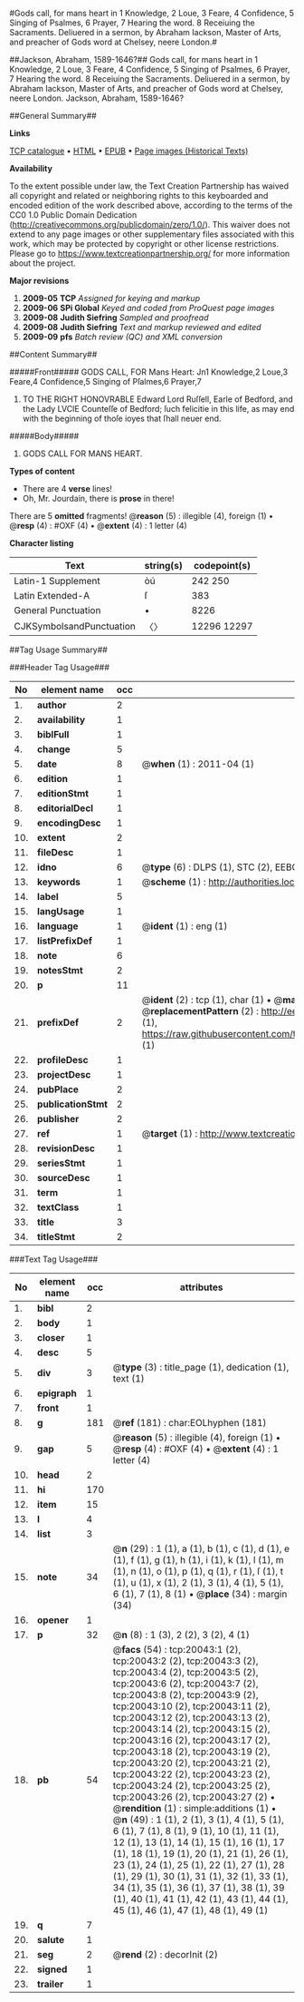 #Gods call, for mans heart in 1 Knowledge, 2 Loue, 3 Feare, 4 Confidence, 5 Singing of Psalmes, 6 Prayer, 7 Hearing the word. 8 Receiuing the Sacraments. Deliuered in a sermon, by Abraham Iackson, Master of Arts, and preacher of Gods word at Chelsey, neere London.#

##Jackson, Abraham, 1589-1646?##
Gods call, for mans heart in 1 Knowledge, 2 Loue, 3 Feare, 4 Confidence, 5 Singing of Psalmes, 6 Prayer, 7 Hearing the word. 8 Receiuing the Sacraments. Deliuered in a sermon, by Abraham Iackson, Master of Arts, and preacher of Gods word at Chelsey, neere London.
Jackson, Abraham, 1589-1646?

##General Summary##

**Links**

[TCP catalogue](http://www.ota.ox.ac.uk/tcp/)  • 
[HTML](http://tei.it.ox.ac.uk/tcp/Texts-HTML/free/A04/A04151.html)  • 
[EPUB](http://tei.it.ox.ac.uk/tcp/Texts-EPUB/free/A04/A04151.epub) • 
[Page images (Historical Texts)](https://historicaltexts.jisc.ac.uk/eebo-99854616e)

**Availability**

To the extent possible under law, the Text Creation Partnership has waived all copyright and related or neighboring rights to this keyboarded and encoded edition of the work described above, according to the terms of the CC0 1.0 Public Domain Dedication (http://creativecommons.org/publicdomain/zero/1.0/). This waiver does not extend to any page images or other supplementary files associated with this work, which may be protected by copyright or other license restrictions. Please go to https://www.textcreationpartnership.org/ for more information about the project.

**Major revisions**

1. __2009-05__ __TCP__ *Assigned for keying and markup*
1. __2009-06__ __SPi Global__ *Keyed and coded from ProQuest page images*
1. __2009-08__ __Judith Siefring__ *Sampled and proofread*
1. __2009-08__ __Judith Siefring__ *Text and markup reviewed and edited*
1. __2009-09__ __pfs__ *Batch review (QC) and XML conversion*

##Content Summary##

#####Front#####
GODS CALL, FOR Mans Heart: Jn1 Knowledge,2 Loue,3 Feare,4 Confidence,5 Singing of Pſalmes,6 Prayer,7
1. TO THE RIGHT HONOVRABLE Edward Lord
Ruſſell, Earle of Bedford, and the Lady LVCIE Counteſſe of
Bedford; ſuch felicitie in this life, as may end with the beginning of
thoſe ioyes that ſhall neuer end.

#####Body#####

1. GODS CALL FOR MANS HEART.

**Types of content**

  * There are 4 **verse** lines!
  * Oh, Mr. Jourdain, there is **prose** in there!

There are 5 **omitted** fragments! 
 @__reason__ (5) : illegible (4), foreign (1)  •  @__resp__ (4) : #OXF (4)  •  @__extent__ (4) : 1 letter (4)

**Character listing**


|Text|string(s)|codepoint(s)|
|---|---|---|
|Latin-1 Supplement|òú|242 250|
|Latin Extended-A|ſ|383|
|General Punctuation|•|8226|
|CJKSymbolsandPunctuation|〈〉|12296 12297|

##Tag Usage Summary##

###Header Tag Usage###

|No|element name|occ|attributes|
|---|---|---|---|
|1.|__author__|2||
|2.|__availability__|1||
|3.|__biblFull__|1||
|4.|__change__|5||
|5.|__date__|8| @__when__ (1) : 2011-04 (1)|
|6.|__edition__|1||
|7.|__editionStmt__|1||
|8.|__editorialDecl__|1||
|9.|__encodingDesc__|1||
|10.|__extent__|2||
|11.|__fileDesc__|1||
|12.|__idno__|6| @__type__ (6) : DLPS (1), STC (2), EEBO-CITATION (1), PROQUEST (1), VID (1)|
|13.|__keywords__|1| @__scheme__ (1) : http://authorities.loc.gov/ (1)|
|14.|__label__|5||
|15.|__langUsage__|1||
|16.|__language__|1| @__ident__ (1) : eng (1)|
|17.|__listPrefixDef__|1||
|18.|__note__|6||
|19.|__notesStmt__|2||
|20.|__p__|11||
|21.|__prefixDef__|2| @__ident__ (2) : tcp (1), char (1)  •  @__matchPattern__ (2) : ([0-9\-]+):([0-9IVX]+) (1), (.+) (1)  •  @__replacementPattern__ (2) : http://eebo.chadwyck.com/downloadtiff?vid=$1&page=$2 (1), https://raw.githubusercontent.com/textcreationpartnership/Texts/master/tcpchars.xml#$1 (1)|
|22.|__profileDesc__|1||
|23.|__projectDesc__|1||
|24.|__pubPlace__|2||
|25.|__publicationStmt__|2||
|26.|__publisher__|2||
|27.|__ref__|1| @__target__ (1) : http://www.textcreationpartnership.org/docs/. (1)|
|28.|__revisionDesc__|1||
|29.|__seriesStmt__|1||
|30.|__sourceDesc__|1||
|31.|__term__|1||
|32.|__textClass__|1||
|33.|__title__|3||
|34.|__titleStmt__|2||


###Text Tag Usage###

|No|element name|occ|attributes|
|---|---|---|---|
|1.|__bibl__|2||
|2.|__body__|1||
|3.|__closer__|1||
|4.|__desc__|5||
|5.|__div__|3| @__type__ (3) : title_page (1), dedication (1), text (1)|
|6.|__epigraph__|1||
|7.|__front__|1||
|8.|__g__|181| @__ref__ (181) : char:EOLhyphen (181)|
|9.|__gap__|5| @__reason__ (5) : illegible (4), foreign (1)  •  @__resp__ (4) : #OXF (4)  •  @__extent__ (4) : 1 letter (4)|
|10.|__head__|2||
|11.|__hi__|170||
|12.|__item__|15||
|13.|__l__|4||
|14.|__list__|3||
|15.|__note__|34| @__n__ (29) : 1 (1), a (1), b (1), c (1), d (1), e (1), f (1), g (1), h (1), i (1), k (1), l (1), m (1), n (1), o (1), p (1), q (1), r (1), ſ (1), t (1), u (1), x (1), 2 (1), 3 (1), 4 (1), 5 (1), 6 (1), 7 (1), 8 (1)  •  @__place__ (34) : margin (34)|
|16.|__opener__|1||
|17.|__p__|32| @__n__ (8) : 1 (3), 2 (2), 3 (2), 4 (1)|
|18.|__pb__|54| @__facs__ (54) : tcp:20043:1 (2), tcp:20043:2 (2), tcp:20043:3 (2), tcp:20043:4 (2), tcp:20043:5 (2), tcp:20043:6 (2), tcp:20043:7 (2), tcp:20043:8 (2), tcp:20043:9 (2), tcp:20043:10 (2), tcp:20043:11 (2), tcp:20043:12 (2), tcp:20043:13 (2), tcp:20043:14 (2), tcp:20043:15 (2), tcp:20043:16 (2), tcp:20043:17 (2), tcp:20043:18 (2), tcp:20043:19 (2), tcp:20043:20 (2), tcp:20043:21 (2), tcp:20043:22 (2), tcp:20043:23 (2), tcp:20043:24 (2), tcp:20043:25 (2), tcp:20043:26 (2), tcp:20043:27 (2)  •  @__rendition__ (1) : simple:additions (1)  •  @__n__ (49) : 1 (1), 2 (1), 3 (1), 4 (1), 5 (1), 6 (1), 7 (1), 8 (1), 9 (1), 10 (1), 11 (1), 12 (1), 13 (1), 14 (1), 15 (1), 16 (1), 17 (1), 18 (1), 19 (1), 20 (1), 21 (1), 26 (1), 23 (1), 24 (1), 25 (1), 22 (1), 27 (1), 28 (1), 29 (1), 30 (1), 31 (1), 32 (1), 33 (1), 34 (1), 35 (1), 36 (1), 37 (1), 38 (1), 39 (1), 40 (1), 41 (1), 42 (1), 43 (1), 44 (1), 45 (1), 46 (1), 47 (1), 48 (1), 49 (1)|
|19.|__q__|7||
|20.|__salute__|1||
|21.|__seg__|2| @__rend__ (2) : decorInit (2)|
|22.|__signed__|1||
|23.|__trailer__|1||
